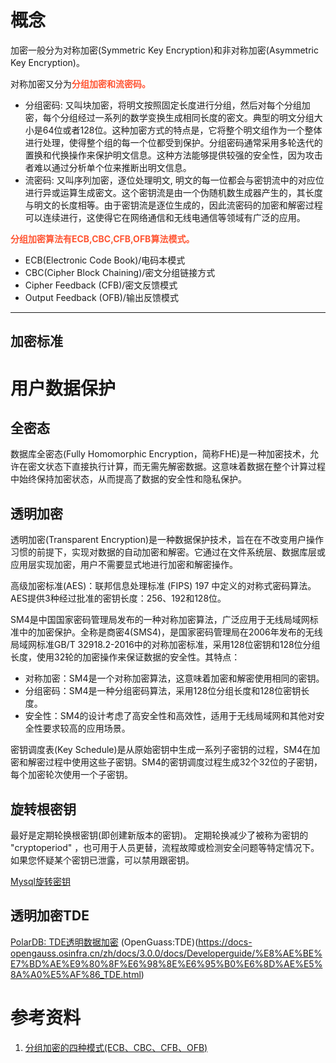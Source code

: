 # 概念
加密一般分为对称加密(Symmetric Key Encryption)和非对称加密(Asymmetric Key Encryption)。

对称加密又分为<b><font color=ff5533>分组加密和流密码。</font></b>

- 分组密码: 又叫块加密，将明文按照固定长度进行分组，然后对每个分组加密，每个分组经过一系列的数学变换生成相同长度的密文。典型的明文分组大小是64位或者128位。这种加密方式的特点是，它将整个明文组作为一个整体进行处理，使得整个组的每一个位都受到保护。分组密码通常采用多轮迭代的置换和代换操作来保护明文信息。这种方法能够提供较强的安全性，因为攻击者难以通过分析单个位来推断出明文信息。
- 流密码: 又叫序列加密，逐位处理明文, 明文的每一位都会与密钥流中的对应位进行异或运算生成密文。这个密钥流是由一个伪随机数生成器产生的，其长度与明文的长度相等。由于密钥流是逐位生成的，因此流密码的加密和解密过程可以连续进行，这使得它在网络通信和无线电通信等领域有广泛的应用。

<b><font color=ff5533>分组加密算法有ECB,CBC,CFB,OFB算法模式。</font></b>

- ECB(Electronic Code Book)/电码本模式
- CBC(Cipher Block Chaining)/密文分组链接方式
- Cipher Feedback (CFB)/密文反馈模式
- Output Feedback (OFB)/输出反馈模式

---

## 加密标准

# 用户数据保护
## 全密态
数据库全密态(Fully Homomorphic Encryption，简称FHE)是一种加密技术，允许在密文状态下直接执行计算，而无需先解密数据。这意味着数据在整个计算过程中始终保持加密状态，从而提高了数据的安全性和隐私保护。

## 透明加密
透明加密(Transparent Encryption)是一种数据保护技术，旨在在不改变用户操作习惯的前提下，实现对数据的自动加密和解密。它通过在文件系统层、数据库层或应用层实现加密，用户不需要显式地进行加密和解密操作。


高级加密标准(AES)：联邦信息处理标准 (FIPS) 197 中定义的对称式密码算法。AES提供3种经过批准的密钥长度：256、192和128位。

SM4是中国国家密码管理局发布的一种对称加密算法，广泛应用于无线局域网标准中的加密保护。全称是商密4(SMS4)，是国家密码管理局在2006年发布的无线局域网标准GB/T 32918.2-2016中的对称加密标准，采用128位密钥和128位分组长度，使用32轮的加密操作来保证数据的安全性。其特点：
- 对称加密：SM4是一个对称加密算法，这意味着加密和解密使用相同的密钥。
- 分组密码：SM4是一种分组密码算法，采用128位分组长度和128位密钥长度。
- 安全性：SM4的设计考虑了高安全性和高效性，适用于无线局域网和其他对安全性要求较高的应用场景。

密钥调度表(Key Schedule)是从原始密钥中生成一系列子密钥的过程，SM4在加密和解密过程中使用这些子密钥。SM4的密钥调度过程生成32个32位的子密钥，每个加密轮次使用一个子密钥。


## 旋转根密钥

最好是定期轮换根密钥(即创建新版本的密钥)。 定期轮换减少了被称为密钥的 "cryptoperiod" ，也可用于人员更替，流程故障或检测安全问题等特定情况下。如果您怀疑某个密钥已泄露，可以禁用跟密钥。



[Mysql旋转密钥](../../MySQL/00_Overview.md#主密钥轮换)

## 透明加密TDE

[PolarDB: TDE透明数据加密](https://docs.polardbpg.com/1714370867366/features/v11/security/tde.html)
(OpenGuass:TDE)(https://docs-opengauss.osinfra.cn/zh/docs/3.0.0/docs/Developerguide/%E8%AE%BE%E7%BD%AE%E9%80%8F%E6%98%8E%E6%95%B0%E6%8D%AE%E5%8A%A0%E5%AF%86_TDE.html)

# 参考资料
1. [分组加密的四种模式(ECB、CBC、CFB、OFB)](https://www.cnblogs.com/yanzi-meng/p/9640578.html)
